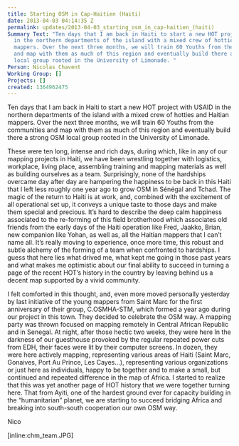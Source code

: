 ```yaml
---
title: Starting OSM in Cap-Haitien (Haiti)
date: 2013-04-03 04:14:35 Z
permalink: updates/2013-04-03_starting_osm_in_cap-haitien_(haiti)
Summary Text: "Ten days that I am back in Haiti to start a new HOT project with USAID
  in the northern departments of the island with a mixed crew of hotties and Haitian
  mappers. Over the next three months, we will train 60 Youths from the communities
  and map with them as much of this region and eventually build there a strong OSM
  local group rooted in the University of Limonade. "
Person: Nicolas Chavent
Working Group: []
Projects: []
created: 1364962475
---
```


Ten days that I am back in Haiti to start a new HOT project with USAID in the northern departments of the island with a mixed crew of hotties and Haitian mappers. Over the next three months, we will train 60 Youths from the communities and map with them as much of this region and eventually build there a strong OSM local group rooted in the University of Limonade. 

These were ten long, intense and rich days, during which, like in any of our mapping projects in Haiti, we have been wrestling together with logistics, workplace, living place, assembling training and mapping materials as well as building ourselves as a team. Surprisingly, none of the hardships overcame day after day are hampering the happiness to be back in this Haiti that I left less roughly one year ago to grow OSM in Sénégal and Tchad. The magic of the return to Haiti is at work, and, combined with the excitement of all operational set up, it conveys a unique taste to those days and make them special and precious. It’s hard to describe the deep calm happiness associated to the re-forming of this field brotherhood which associates old friends from the early days of the Haiti operation like Fred, Jaakko, Brian, new companion like Yohan, as well as, all the Haitian mappers that I can’t name all. It’s really moving to experience, once more time, this robust and subtle alchemy of the forming of a team when confronted to hardships. I guess that here lies what drived me, what kept me going in those past years and what makes me optimistic about our final ability to succeed in turning a page of the recent HOT’s history in the country by leaving behind us a decent map supported by a vivid community. 

I felt comforted in this thought, and, even more moved personally yesterday by last initiative of the young mappers from Saint Marc for the first anniversary of their group, C.OSMHA-STM, which formed a year ago during our project in this town. They decided to celebrate the OSM way. A mapping party was thrown focused on mapping remotely in Central African Republic and in Senegal. At night, after those hectic two weeks, they were here In the darkness of our guesthouse provoked by the regular repeated power cuts from EDH, their faces  were lit by their computer screens. In dozen, they were here actively mapping, representing various areas of Haiti (Saint Marc, Gonaives, Port Au Prince, Les Cayes...), representing various organizations or just here as individuals, happy to be together and to make a small, but continued and repeated difference in the map of Africa. I started to realize that this was yet another page of HOT history that we were together turning here. That from Ayiti, one of the hardest ground ever for capacity building in the “humanitarian” planet, we are starting to succeed bridging Africa and breaking into south-south cooperation our own OSM way.  

Nico

[inline:chm_team.JPG]
